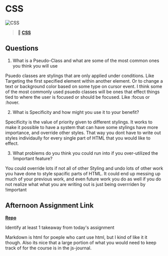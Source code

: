 # CSS

![CSS](https://bcw.blob.core.windows.net/public/cssUnit/1411879719053976)

> **📖 [CSS](https://codeworksacademy.com/fs-student-guide/resources/wk1/03-CSS)**

## Questions

1. What is a Pseudo-Class and what are some of the most common ones you think you will use

Psuedo classes are stylings that are only applied under conditions. Like Targeting the first specified element within another element. Or to change a text or background color based on some type on cursor event. I think some of the most commonly used psuedo classes will be ones that effect things tied to where the user is focused or should be focused. Like :focus or :hover.

2. What is Specificity and how might you use it to your benefit?

Specificity is the value of priority given to different stylings. It works to make it possible to have a system that can have some stylings have more importance, and override other styles. That way you dont have to write out styles individaully for every single part of HTML that you would like to effect.

3. What problems do you think you could run into if you over-utilized the !important feature?

You could override lots if not all of other Styling and undo lots of other work you have done to style spacific parts of HTML. It could end up messing up much of your previous work, and even future work you do as well if you do not realize what what you are writing out is just being overrriden by !important

## Afternoon Assignment Link

**[Repo](https://github.com/Luke-Yost/week1day2challenge)**

Identify at least 1 takeaway from today's assignment

Markdown is html for poeple who cant use html, but I kind of like it it though. Also its nice that a large portion of what you would need to keep track of for the course is in the js-journal.